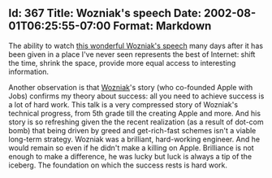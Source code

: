 Id: 367
Title: Wozniak's speech
Date: 2002-08-01T06:25:55-07:00
Format: Markdown
--------------
The ability to watch [this wonderful Wozniak's
speech](http://wean1.ulib.org/cgi-bin/metawin-lectures.pl?target=Lectures/Distinguished%20Lectures/2002)
many days after it has been given in a place I've never seen represents
the best of Internet: shift the time, shrink the space, provide more
equal access to interesting information.

Another observation is that [Wozniak](http://www.woz.org/)'s story (who
co-founded Apple with Jobs) confirms my theory about success: all you
need to achieve success is a lot of hard work. This talk is a very
compressed story of Wozniak's technical progress, from 5th grade till
the creating Apple and more. And his story is so refreshing given the
the recent realization (as a result of dot-com bomb) that being driven
by greed and get-rich-fast schemes isn't a viable long-term strategy.
Wozniak was a brilliant, hard-working engineer. And he would remain so
even if he didn't make a killing on Apple. Brilliance is not enough to
make a difference, he was lucky but luck is always a tip of the iceberg.
The foundation on which the success rests is hard work.
